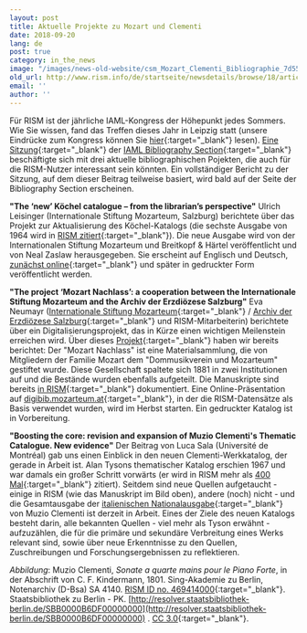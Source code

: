 ```yaml
---
layout: post
title: Aktuelle Projekte zu Mozart und Clementi
date: 2018-09-20
lang: de
post: true
category: in_the_news
image: "/images/news-old-website/csm_Mozart_Clementi_Bibliographie_7d553a8de4.jpg"
old_url: http://www.rism.info/de/startseite/newsdetails/browse/18/article/64/current-mozart-and-clementi-projects.html
email: ''
author: ''
---
```


Für RISM ist der jährliche IAML-Kongress der Höhepunkt jedes Sommers. Wie Sie wissen, fand das Treffen dieses Jahr in Leipzig statt (unsere Eindrücke zum Kongress können Sie [hier](/events/2018/08/23/congress-diary-from-iaml-leipzig-2018.html){:target="_blank"} lesen). [Eine Sitzung](http://sched.co/FOsb){:target="_blank"} der [IAML Bibliography Section](https://www.iaml.info/bibliography){:target="_blank"} beschäftigte sich mit drei aktuelle bibliographischen Pojekten, die auch für die RISM-Nutzer interessant sein könnten. Ein vollständiger Bericht zu der Sitzung, auf dem dieser Beitrag teilweise basiert, wird bald auf der Seite der Bibliography Section erscheinen.

**"The ‘new’ Köchel catalogue – from the librarian’s perspective"**
Ulrich Leisinger (Internationale Stiftung Mozarteum, Salzburg) berichtete über das Projekt zur Aktualisierung des Köchel-Katalogs (die sechste Ausgabe von 1964 wird in [RISM zitiert](https://opac.rism.info/metaopac/perma.do;jsessionid=1A6AFCDF452322C76BC31E2203E49DB2.touch01?v=rism&q=-1%3d%22lit50%22){:target="_blank"}). Die neue Ausgabe wird von der Internationalen Stiftung Mozarteum und Breitkopf & Härtel veröffentlicht und von Neal Zaslaw herausgegeben. Sie erscheint auf Englisch und Deutsch, [zunächst online](http://dme.mozarteum.at/){:target="_blank"} und später in gedruckter Form veröffentlicht werden.

**"The project ‘Mozart Nachlass’: a cooperation between the Internationale Stiftung Mozarteum and the Archiv der Erzdiözese Salzburg"**
Eva Neumayr ([Internationale Stiftung Mozarteum](https://mozarteum.at/en/bibliotheca-mozartiana/){:target="_blank"} / [Archiv der Erzdiözese Salzburg](http://www.kirchen.net/archiv/bestaende/sammlungen/musikalien/){:target="_blank"} und RISM-Mitarbeiterin) berichtete über ein Digitalisierungsprojekt, das in Kürze einen wichtigen Meilenstein erreichen wird. Über dieses [Projekt](/library_collections/2015/03/09/cataloging-and-digitizing-the-dommusikverein-and.html){:target="_blank"} haben wir bereits berichtet: Der "Mozart Nachlass" ist eine Materialsammlung, die von Mitgliedern der Familie Mozart dem "Dommusikverein und Mozarteum" gestiftet wurde. Diese Gesellschaft spaltete sich 1881 in zwei Institutionen auf und die Bestände wurden ebenfalls aufgeteilt. Die Manuskripte sind bereits [in RISM](https://opac.rism.info/search?View=rism&siglum=A-S*&q=mozart+nachlass){:target="_blank"} dokumentiert. Eine Online-Präsentation auf [digibib.mozarteum.at](http://digibib.mozarteum.at/){:target="_blank"}, in der die RISM-Datensätze als Basis verwendet wurden, wird im Herbst starten. Ein gedruckter Katalog ist in Vorbereitung.

**"Boosting the core: revision and expansion of Muzio Clementi's Thematic Catalogue. New evidence"**
Der Beitrag von Luca Sala (Université de Montréal) gab uns einen Einblick in den neuen Clementi-Werkkatalog, der gerade in Arbeit ist. Alan Tysons thematischer Katalog erschien 1967 und war damals ein großer Schritt vorwärts (er wird in RISM mehr als [400 Mal](https://opac.rism.info/metaopac/perma.do?v=rism&q=-1%3d%22lit104%22){:target="_blank"} zitiert). Seitdem sind neue Quellen aufgetaucht - einige in RISM (wie das Manuskript im Bild oben), andere (noch) nicht - und die Gesamtausgabe der [italienischen Nationalausgabe](http://www.muzioclementi.com/critical.php){:target="_blank"} von Muzio Clementi ist derzeit in Arbeit. Eines der Ziele des neuen Katalogs besteht darin, alle bekannten Quellen - viel mehr als Tyson erwähnt - aufzuzählen, die für die primäre und sekundäre Verbreitung eines Werks relevant sind, sowie über neue Erkenntnisse zu den Quellen, Zuschreibungen und Forschungsergebnissen zu reflektieren.

_Abbildung_: Muzio Clementi, _Sonate a quarte mains pour le Piano Forte_, in der Abschrift von C. F. Kindermann, 1801. Sing-Akademie zu Berlin, Notenarchiv (D-Bsa) SA 4140. [RISM ID no. 469414000](https://opac.rism.info/search?id=469414000&View=rism){:target="_blank"}. Staatsbibliothek zu Berlin - PK. [http://resolver.staatsbibliothek-berlin.de/SBB0000B6DF00000000](http://resolver.staatsbibliothek-berlin.de/SBB0000B6DF00000000) . [CC 3.0](http://creativecommons.org/licenses/by-nc-sa/3.0/de/){:target="_blank"}.
